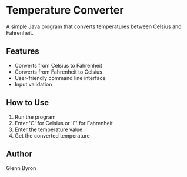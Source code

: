 # Temperature Converter

A simple Java program that converts temperatures between Celsius and Fahrenheit.

## Features
- Converts from Celsius to Fahrenheit
- Converts from Fahrenheit to Celsius
- User-friendly command line interface
- Input validation

## How to Use
1. Run the program
2. Enter 'C' for Celsius or 'F' for Fahrenheit
3. Enter the temperature value
4. Get the converted temperature

## Author
Glenn Byron

